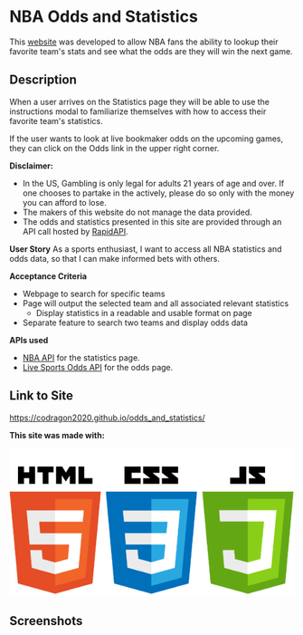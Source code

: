 # NBA Odds and Statistics

This [website](https://codragon2020.github.io/odds_and_statistics/) was developed to allow NBA fans the ability to lookup their favorite team's stats and see what the odds are they will win the next game.

## Description

When a user arrives on the Statistics page they will be able to use the instructions modal to familiarize themselves with how to access their favorite team's statistics. 

If the user wants to look at live bookmaker odds on the upcoming games, they can click on the Odds link in the upper right corner.

**Disclaimer:** 

- In the US, Gambling is only legal for adults 21 years of age and over. If one chooses to partake in the actively, please do so only with the money you can afford to lose. 
- The makers of this website do not manage the data provided.
- The odds and statistics presented in this site are provided through an API call hosted by [RapidAPI](https://rapidapi.com/marketplace). 

**User Story**
As a sports enthusiast, I want to access all NBA statistics and odds data, so that I can make informed bets with others.

**Acceptance Criteria**
- Webpage to search for specific teams
- Page will output the selected team and all associated relevant statistics
    - Display statistics in a readable and usable format on page
- Separate feature to search two teams and display odds data

**APIs used**

- [NBA API](https://rapidapi.com/api-sports/api/api-nba/) for the statistics page.
- [Live Sports Odds API](https://rapidapi.com/theoddsapi/api/live-sports-odds) for the odds page.

## Link to Site

https://codragon2020.github.io/odds_and_statistics/

**This site was made with:**

![tech stack](./images/html-css-js.png)


## Screenshots